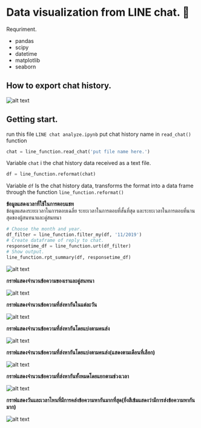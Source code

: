 # Data visualization from LINE chat. :speech_balloon:

Requriment.
- pandas
- scipy
- datetime
- matplotlib
- seaborn

## How to export chat history.
![alt text](https://github.com/wsirigate/Line_chat_visualize/blob/master/img/Capture0.jpg)

## Getting start.

run this file `LINE chat analyze.ipynb`
put chat history name in `read_chat()` function
```python
chat = line_function.read_chat('put file name here.')
```
Variable `chat` i the chat history data received as a text file.

```python
df = line_function.reformat(chat)
```
Variable `df` Is the chat history data, transforms the format into a data frame through the function `line_function.reformat()`

**ข้อมูลแสดงเวลาที่ใช้ในการตอบแชท**<br>
ข้อมูลแสดงระยะเวลาในการตอบเฉลี่ย ระยะเวลาในการตอบที่สั้นที่สุด และระยะเวลาในการตอบที่นานสุดของผู้สนทนาและคู่สนทนา
```python
# Choose the month and year.
df_filter = line_function.filter_my(df, '11/2019')
# Create dataframe of reply to chat.
responsetime_df = line_function.urt(df_filter)
# Show output.
line_function.rpt_summary(df, responsetime_df)
```
![alt text](https://github.com/wsirigate/Line_chat_visualize/blob/master/img/Capture7.PNG)

**กราฟแสดงจำนวนข้อความของเราและคู่สนทนา**

![alt text](https://github.com/wsirigate/Line_chat_visualize/blob/master/img/Capture1.png)

**กราฟแสดงจำนวนข้อความที่ส่งหากันในแต่ละวัน**

![alt text](https://github.com/wsirigate/Line_chat_visualize/blob/master/img/Capture2.PNG)

**กราฟแสดงจำนวนข้อความที่ส่งหากันโดยแบ่งตามคนส่ง**

![alt text](https://github.com/wsirigate/Line_chat_visualize/blob/master/img/Capture3.png)

**กราฟแสดงจำนวนข้อความที่ส่งหากันโดยแบ่งตามคนส่ง(แสดงตามเดือนที่เลือก)**

![alt text](https://github.com/wsirigate/Line_chat_visualize/blob/master/img/Capture4.png)

**กราฟแสดงจำนวนข้อความที่ส่งหากันทั้งหมดโดยแยกตามช่วงเวลา**

![alt text](https://github.com/wsirigate/Line_chat_visualize/blob/master/img/Capture5.PNG)

**กราฟแสดงวันและเวลาไหนที่มีการคส่งข้อความหากันมากที่สุด(ยิ่งสีเข้มแสดงว่ามีการส่งข้อความหากันมาก)**

![alt text](https://github.com/wsirigate/Line_chat_visualize/blob/master/img/Capture6.PNG)
